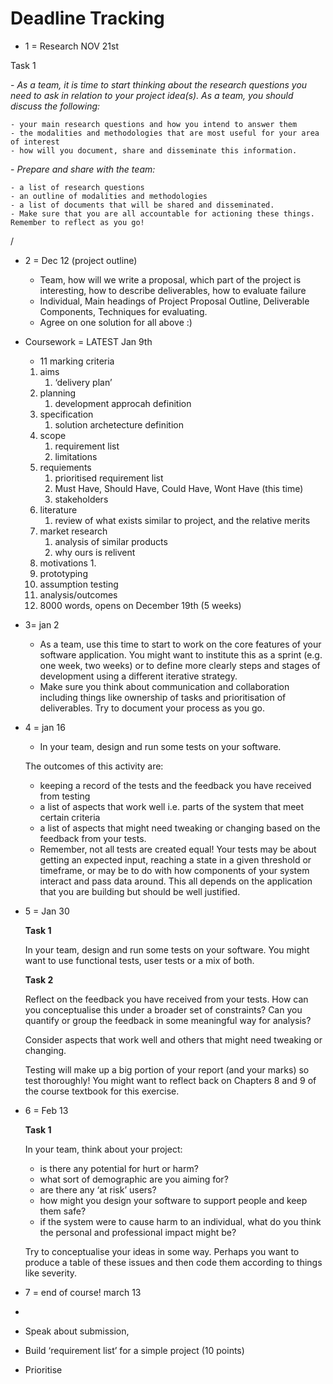 
# Deadline Tracking

- 1 = Research NOV 21st

Task 1

-<em> As a team, it is time to start thinking about the research questions you need to ask in relation to your project idea(s). As a team, you should discuss the following: </em>

    - your main research questions and how you intend to answer them
    - the modalities and methodologies that are most useful for your area of interest
    - how will you document, share and disseminate this information.

-<em> Prepare and share with the team:</em>

    - a list of research questions
    - an outline of modalities and methodologies
    - a list of documents that will be shared and disseminated.
    - Make sure that you are all accountable for actioning these things. Remember to reflect as you go!

/

- 2 = Dec 12 (project outline)
    - Team, how will we write a proposal, which part of the project is interesting, how to describe deliverables, how to evaluate failure
    - Individual, Main headings of Project Proposal Outline, Deliverable Components, Techniques for evaluating.
    - Agree on one solution for all above :)
- Coursework = LATEST Jan 9th
    - 11 marking criteria
    1. aims
        1. ‘delivery plan’
    2. planning
        1. development approcah definition
    3. specification
        1. solution archetecture definition 
    4. scope
        1. requirement list
        2. limitations
    5. requiements
        1. prioritised requirement list
        2. Must Have, Should Have, Could Have, Wont Have (this time)
        3. stakeholders
    6. literature
        1. review of what exists similar to project, and the relative merits 
    7. market research
        1. analysis of similar products
        2. why ours is relivent
    8. motivations
        1. 
    9. prototyping
    10. assumption testing
    11. analysis/outcomes
    12. 8000 words, opens on December 19th (5 weeks)
- 3= jan 2
    - As a team, use this time to start to work on the core features of your software application. You might want to institute this as a sprint (e.g. one week, two weeks) or to define more clearly steps and stages of development using a different iterative strategy.
    - Make sure you think about communication and collaboration including things like ownership of tasks and prioritisation of deliverables. Try to document your process as you go.
- 4 = jan 16
    - In your team, design and run some tests on your software.
    
    The outcomes of this activity are:
    
    - keeping a record of the tests and the feedback you have received from testing
    - a list of aspects that work well i.e. parts of the system that meet certain criteria
    - a list of aspects that might need tweaking or changing based on the feedback from your tests.
    - Remember, not all tests are created equal! Your tests may be about getting an expected input, reaching a state in a given threshold or timeframe, or may be to do with how components of your system interact and pass data around. This all depends on the application that you are building but should be well justified.
- 5 = Jan 30
    
    **Task 1**
    
    In your team, design and run some tests on your software. You might want to use functional tests, user tests or a mix of both.
    
    **Task 2**
    
    Reflect on the feedback you have received from your tests. How can you conceptualise this under a broader set of constraints? Can you quantify or group the feedback in some meaningful way for analysis?
    
    Consider aspects that work well and others that might need tweaking or changing.
    
    Testing will make up a big portion of your report (and your marks) so test thoroughly! You might want to reflect back on Chapters 8 and 9 of the course textbook for this exercise.
    
- 6 = Feb 13
    
    **Task 1**
    
    In your team, think about your project:
    
    - is there any potential for hurt or harm?
    - what sort of demographic are you aiming for?
    - are there any ‘at risk’ users?
    - how might you design your software to support people and keep them safe?
    - if the system were to cause harm to an individual, what do you think the personal and professional impact might be?
    
    Try to conceptualise your ideas in some way. Perhaps you want to produce a table of these issues and then code them according to things like severity.
    
- 7 = end of course! march 13

- 
- Speak about submission,
- Build ‘requirement list’ for a simple project (10 points)
- Prioritise
